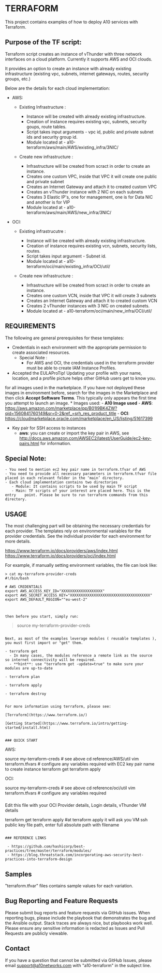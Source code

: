 # TERRAFORM

This project contains examples of how to deploy A10 services with Terraform.

## Purpose of the TF script:
Terraform script creates an instance of vThunder with three network interfaces on a cloud platform.
Currently it supports AWS and OCI clouds.

It provides an option to create an instance with already existing infrastructure (existing vpc, subnets, internet gateways, routes, security groups, etc.)

Below are the details for each cloud implementation:

 - AWS:
    - Existing Infrastructure :
        * Instance will be created with already existing infrastructure.
        * Creation of instance requires existing vpc, subnets, security goups, route tables.
       * Script takes input arguments - vpc id, public and private subnet ids and security group id.
       * Module located at - a10-terraform/aws/main/AWS/existing_infra/3NIC/


   - Create new infrastructure :
     * Infrastructure will be created from scract in order to create an instance.
     * Creates one custom VPC, inside that VPC it will create one public and private subnet
     * Creates an Internet Gateway and attach it to created custom VPC
     * Creates an vThunder instance with 2 NIC on each subnets
     * Creates 3 Elastic IP's, one for management, one is for Data NIC and another is for VIP
     * Module located at - a10-terraform/aws/main/AWS/new_infra/3NIC/

 - OCI:
    - Existing infrastrucutre :
      * Instance will be created with already existing infrastructure.
       * Creation of instance requires existing vcn, subnets, security lists, routes.
       * Script takes input argument - Subnet id.
       * Module located at - a10-terraform/oci/main/existing_infra/OCI/util/

    - Create new infrastructure :
       * Infrastructure will be created from scract in order to create an instance.
        * Creates one custom VCN, inside that VPC it will create 3 subnets
         * Creates an Internet Gateway and attach it to created custom VCN
        * Creates 2 vThunder instances with 3 NIC on created subnets.
        * Module located at - a10-terraform/oci/main/new_infra/OCI/util/


## REQUIREMENTS

The following are general prerequisites for these templates:
 - Credentials in each environment with the appropriate permission to create associated resources.
    * Special Note :
        * For AWS and OCI, the credentials used in the terraform provider must be able to create IAM Instance Profiles.
 - Accepted the EULAProTip! Updating your profile with your name, location, and a profile picture helps other GitHub users get to know you.

 for all images used in the marketplace. If you have not deployed these images in environment before, search for the images in the Marketplace and then click **Accept Software Terms**.  This typically only appears the first time you attempt to launch an image.
    * Images used:
        - **A10 Image used**
            - **AWS**:
                 https://aws.amazon.com/marketplace/pp/B01I9BK4ZW?qid=1560841760149&sr=0-2&ref_=srh_res_product_title
            - **OCI**:
                 https://cloudmarketplace.oracle.com/marketplace/en_US/listing/51617399

 - Key pair for SSH access to instances
    - **aws**: you can create or import the key pair in AWS, see http://docs.aws.amazon.com/AWSEC2/latest/UserGuide/ec2-key-pairs.html for information.

## Special Note:
    - You need to mention ec2 key pair name in terraform.tfvar of AWS
    - You need to provide all necessary parameters in terraform.tfvar file placed in each relevant folder in the ‘main’ directory.
    - Each cloud implementation contains two directories
	   - Module: It contains scripts to be used by main TF script
	   - Main: TF scripts of your interest are placed here. This is the entry    point. Please be sure to run terraform commands from this directory.


## USAGE

The most challenging part will be obtaining the necessary credentials for each provider. The templates rely on environmental variables for the provider credentials. See the individual provider for each environment for more details.

https://www.terraform.io/docs/providers/aws/index.html
https://www.terraform.io/docs/providers/oci/index.html

For example, if manually setting environment variables, the file can look like:


```
> cat my-terraform-provider-creds
#!/bin/bash

# AWS CREDENTIALS
export AWS_ACCESS_KEY_ID="XXXXXXXXXXXXXXXXXXX"
export AWS_SECRET_ACCESS_KEY="XXXXXXXXXXXXXXXXXXXXXXXXXXXXXXXXXXXXX"
export AWS_DEFAULT_REGION=""eu-west-2"



then before you start, simply run:

```
> source my-terraform-provider-creds
```

Next, as most of the examples leverage modules ( reusable templates ), you must first import or "get" them.

- terraform get
  - In many cases, the modules reference a remote link as the source so internet connectivity will be required.
  - **hint**: use "terraform get -update=true" to make sure your modules are up-to-date

- terraform plan

- terraform apply

- terraform destroy


For more information using terraform, please see:

[Terraform](https://www.terraform.io/)

[Getting Started](https://www.terraform.io/intro/getting-started/install.html)


### QUICK START

```

AWS:

source my-terraform-creds # see above
cd reference/AWS/util
vim terraform.tfvars      # configure any variables required with EC2 key pair name to create instance
terraform get
terraform apply


OCI:

source my-terraform-creds # see above
cd reference/oci/util
vim terraform.tfvars      # configure any variables required
###
Edit this file with your OCI Provider details, Login details, vThunder VM details

terraform get
terraform apply
#at terraform apply it will ask you VM ssh public key file path, enter full absolute path with filename

```

### REFERENCE LINKS

 - https://github.com/hashicorp/best-practices/tree/master/terraform/modules/
 - https://blog.threatstack.com/incorporating-aws-security-best-practices-into-terraform-design

```

## Samples

"terraform.tfvar" files contains sample values for each variation.

## Bug Reporting and Feature Requests

Please submit bug reports and feature requests via GitHub issues. When reporting bugs, please include the playbook that demonstrates the bug and the Ansible output. Stack traces are always nice, but playbooks work well. Please ensure any sensitive information is redacted as Issues and Pull Requests are publicly viewable.


## Contact

If you have a question that cannot be submitted via GitHub Issues, please email support@a10networks.com with "a10-terraform" in the subject line.
